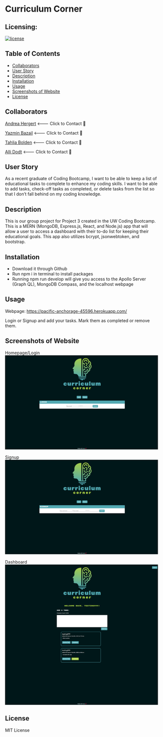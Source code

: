 # Curriculum Corner

## Licensing:
[![license](https://img.shields.io/badge/license-MIT-blue)](https://shields.io)

## Table of Contents 
- [Collaborators](#collaborators)
- [User Story](#user-story)
- [Description](#description)
- [Installation](#installation)
- [Usage](#usage)
- [Screenshots of Website](#screenshots-of-website)
- [License](#license)

## Collaborators
[Andrea Hergert](https://github.com/andreahergert) <--- Click to Contact 📨

[Yazmin Bazail](https://github.com/ybazail3) <--- Click to Contact 📨

[Tahlia Bolden](https://github.com/bloomcaster) <--- Click to Contact 📨

[Alli Dodt](https://github.com/adodt) <--- Click to Contact 📨

## User Story
As a recent graduate of Coding Bootcamp, I want to be able to keep a list of educational tasks to complete to enhance my coding skills. I want to be able to add tasks, check-off tasks as completed, or delete tasks from the list so that I don’t fall behind on my coding knowledge.

## Description
This is our group project for Project 3 created in the UW Coding Bootcamp. This is a MERN (MongoDB, Express.js, React, and Node.js) app that will allow a user to access a dashboard with their to-do list for keeping their educational goals. This app also utilizes bcrypt, jsonwebtoken, and bootstrap.

## Installation
- Download it through Github
- Run npm i in terminal to install packages
- Running npm run develop will give you access to the Apollo Server (Graph QL), MongoDB Compass,  and the localhost webpage

## Usage
Webpage: https://pacific-anchorage-45596.herokuapp.com/

Login or Signup and add your tasks.  Mark them as completed or remove them.

## Screenshots of Website
Homepage/Login
![Screenshot](assets/img/update_screenshot_1.png)

Signup
![Screenshot](assets/img/update_screenshot_2.png)

Dashboard
![Screenshot](assets/img/update_screenshot_3.png)

## License
MIT License